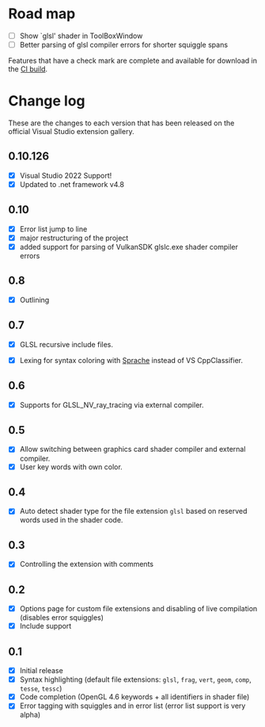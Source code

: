 # Road map
- [ ] Show `glsl' shader in ToolBoxWindow
- [ ] Better parsing of glsl compiler errors for shorter squiggle spans

Features that have a check mark are complete and available for download in the
[CI build](http://vsixgallery.com/extension/b62242eb-0ae5-4494-b013-6158ade63816/).

# Change log
These are the changes to each version that has been released on the official Visual Studio extension gallery.

## 0.10.126
- [x] Visual Studio 2022 Support!
- [x] Updated to .net framework v4.8

## 0.10
- [x] Error list jump to line
- [x] major restructuring of the project
- [x] added support for parsing of VulkanSDK glslc.exe shader compiler errors

## 0.8
- [x] Outlining

## 0.7
- [x] GLSL recursive include files.
- [x] Lexing for syntax coloring with [Sprache](https://github.com/sprache/Sprache) instead of VS CppClassifier.


## 0.6
- [x] Supports for GLSL_NV_ray_tracing via external compiler.

## 0.5
- [x] Allow switching between graphics card shader compiler and external compiler.
- [x] User key words with own color.

## 0.4
- [x] Auto detect shader type for the file extension `glsl` based on reserved words used in the shader code.

## 0.3
- [x] Controlling the extension with comments

## 0.2
- [x] Options page for custom file extensions and disabling of live compilation (disables error squiggles)
- [x] Include support

## 0.1
- [x] Initial release
- [x] Syntax highlighting (default file extensions: `glsl`, `frag`, `vert`, `geom`, `comp`, `tesse`, `tessc`)
- [x] Code completion (OpenGL 4.6 keywords + all identifiers in shader file)
- [x] Error tagging with squiggles and in error list (error list support is very alpha)
